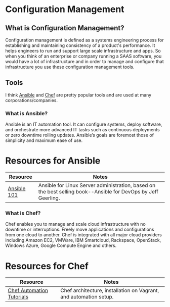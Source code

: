 # Configuration Management

## What is Configuration Management?

Configuration management is defined as a systems engineering process for establishing and maintaining consistency of a product's performance. It helps engineers to run and support large scale infrastructure and apps. So when you think of an enterprise or company running a SAAS software, you would have a lot of infrastructure and in order to manage and configure that infrastructure you use these configuration management tools.

## Tools

I think [Ansible](https://www.ansible.com/) and [Chef](https://www.chef.io/) are pretty popular tools and are used at many corporations/companies.

### What is Ansible?

Ansible is an IT automation tool. It can configure systems, deploy software, and orchestrate more advanced IT tasks such as continuous deployments or zero downtime rolling updates. Ansible’s goals are foremost those of simplicity and maximum ease of use.

# Resources for Ansible

| Resource | Notes |
| --- | ----------- |
| [Ansible 101](https://www.youtube.com/playlist?app=desktop&list=PL2_OBreMn7FqZkvMYt6ATmgC0KAGGJNAN) | Ansible for Linux Server administration, based on the best selling book--Ansible for DevOps by Jeff Geerling. |

### What is Chef?

Chef enables you to manage and scale cloud infrastructure with no downtime or interruptions. Freely move applications and configurations from one cloud to another. Chef is integrated with all major cloud providers including Amazon EC2, VMWare, IBM Smartcloud, Rackspace, OpenStack, Windows Azure, Google Compute Engine and others.


# Resources for Chef
| Resource | Notes |
| --- | ----------- |
| [Chef Automation Tutorials](https://www.youtube.com/watch?v=4aaK2rzzOLc&list=PLsgnv1SN76ILtD3TnVtXpX1hmwjyY9OuT) | Chef architecture, installation on Vagrant, and automation setup. |